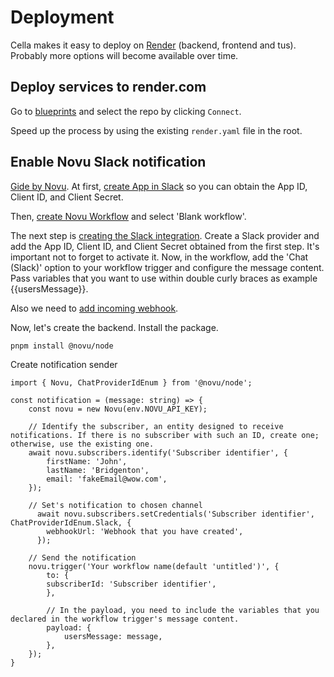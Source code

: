 # Deployment

Cella makes it easy to deploy on [Render](https://www.render.com) (backend, frontend and tus). Probably more options will become available over time.

## Deploy services to render.com

Go to [blueprints](https://dashboard.render.com/select-repo?type=blueprint) and select the repo by clicking `Connect`.

Speed up the process by using the existing `render.yaml` file in the root.

## Enable Novu Slack notification

[Gide by Novu](https://docs.novu.co/guides/slack-guide).
At first, [create App in Slack](https://api.slack.com/apps) so you can obtain the App ID, Client ID, and Client Secret.

Then, [create Novu Workflow](https://web.novu.co/workflows?page=1&size=10) and select 'Blank workflow'.

The next step is [creating the Slack integration](https://web.novu.co/integrations). Create a Slack provider and add the App ID, Client ID, and Client Secret obtained from the first step. It's important not to forget to activate it. Now, in the workflow, add the 'Chat (Slack)' option to your workflow trigger and configure the message content. Pass variables that you want to use within double curly braces as example {{usersMessage}}.

Also we need to [add incoming webhook](https://api.slack.com/apps/A074GBPK6A1/incoming-webhooks?).

Now, let's create the backend. Install the package.
```
pnpm install @novu/node
```

Create notification sender
```
import { Novu, ChatProviderIdEnum } from '@novu/node';

const notification = (message: string) => {
    const novu = new Novu(env.NOVU_API_KEY);

    // Identify the subscriber, an entity designed to receive notifications. If there is no subscriber with such an ID, create one; otherwise, use the existing one.
    await novu.subscribers.identify('Subscriber identifier', {
        firstName: 'John',
        lastName: 'Bridgenton',
        email: 'fakeEmail@wow.com',
    });

    // Set's notification to chosen channel
      await novu.subscribers.setCredentials('Subscriber identifier', ChatProviderIdEnum.Slack, {
        webhookUrl: 'Webhook that you have created',
      });

    // Send the notification 
    novu.trigger('Your workflow name(default 'untitled')', {
        to: {
        subscriberId: 'Subscriber identifier',
        },

        // In the payload, you need to include the variables that you declared in the workflow trigger's message content.
        payload: {
            usersMessage: message,
        },
    });
}
```